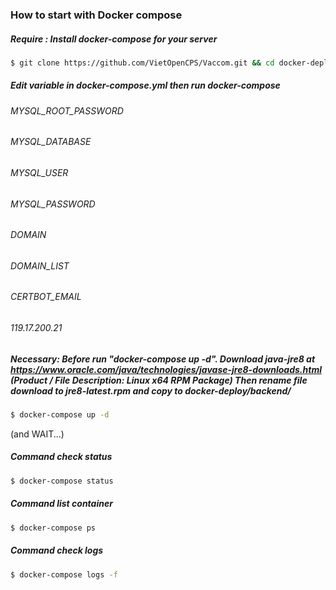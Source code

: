 ### How to start with Docker compose
##### Require : Install docker-compose for your server

```bash
$ git clone https://github.com/VietOpenCPS/Vaccom.git && cd docker-deploy
```
##### Edit variable in docker-compose.yml then run docker-compose
###### MYSQL_ROOT_PASSWORD
###### MYSQL_DATABASE
###### MYSQL_USER
###### MYSQL_PASSWORD
###### DOMAIN
###### DOMAIN_LIST
###### CERTBOT_EMAIL
###### 119.17.200.21

##### Necessary: Before run "docker-compose up -d". Download java-jre8 at https://www.oracle.com/java/technologies/javase-jre8-downloads.html (Product / File Description: Linux x64 RPM Package) Then rename file download to jre8-latest.rpm and copy to docker-deploy/backend/

```bash
$ docker-compose up -d
```
(and WAIT...)

##### Command check status
```bash
$ docker-compose status
```
##### Command list container
```bash
$ docker-compose ps
```

##### Command check logs
```bash
$ docker-compose logs -f